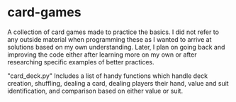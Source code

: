 # card-games

A collection of card games made to practice the basics.  I did not refer to any outside material when programming these as I wanted to arrive at solutions based on my own understanding.  Later, I plan on going back and improving the code either after learning more on my own or after researching specific examples of better practices.

"card_deck.py" Includes a list of handy functions which handle deck creation, shuffling, dealing a card, dealing players their hand, value and suit identification, and comparison based on either value or suit.
